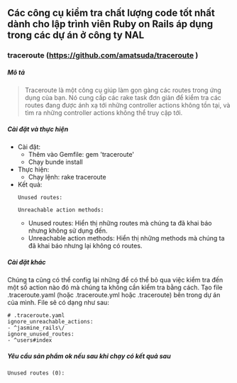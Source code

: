 ## Các công cụ kiểm tra chất lượng code tốt nhất dành cho lập trình viên Ruby on Rails áp dụng trong các dự án ở công ty NAL
### traceroute (https://github.com/amatsuda/traceroute )
##### Mô tả
>  Traceroute là một công cụ giúp làm gọn gàng các routes trong ứng dụng của bạn. Nó cung cấp các rake task đơn giản để kiểm tra các routes đang được ánh xạ tới những controller actions không tồn tại, và tìm ra những controller actions không thể truy cập tới.
##### Cài đặt và thực hiện
- Cài đặt: 
  - Thêm vào Gemfile: gem 'traceroute'
  - Chạy bunde install
- Thực hiện:
  - Chạy lệnh: rake traceroute
- Kết quả:
  ```
  Unused routes:

  Unreachable action methods:

  ```
  - Unused routes: Hiển thị những routes mà chúng ta đã khai báo nhưng không sử dụng đến.
  - Unreachable action methods: Hiển thị những methods mà chúng ta đã khai báo nhưng lại không có routes.
##### Cài đặt khác
Chúng ta cũng có thể config lại những để có thể bỏ qua việc kiểm tra đến một số action nào đó mà chúng ta không cần kiểm tra bằng cách. Tạo file .traceroute.yaml (hoặc .traceroute.yml hoặc .traceroute) bên trong dự án của mình.
File sẽ có dạng như sau:
  ```
  # .traceroute.yaml
  ignore_unreachable_actions:
  - ^jasmine_rails\/
  ignore_unused_routes:
  - ^users#index

  ```

##### Yêu cầu sản phẩm ok nếu sau khi chạy có kết quả sau
  ```
  Unused routes (0):

  ```
